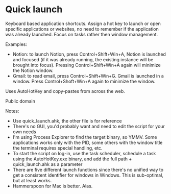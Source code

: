 # Quick launch

Keyboard based application shortcuts.
Assign a hot key to launch or open specific applications or websites, no need to remember if the application was already launched.
Focus on tasks rather then window management.

Examples: 
* Notion: to launch Notion, press Control+Shift+Win+A, Notion is launched and focused (if it was already running, the existing instance will be brought into focus). Pressing Control+Shift+Win+A again will minimize the Notion window. 
* Gmail: to read email, press Control+Shift+Win+G. Gmail is launched in a window. Press Control+Shoft+Win+A again to minimize the window.

Uses AutoHotKey and copy-pastes from across the web.

Public domain

Notes:

* Use quick_launch.ahk, the other file is for reference
* There's no GUI, you'd probably want and need to edit the script for your own needs
* I'm using Process Explorer to find the target binary, so YMMV. Some applications works only with the PID, some others with the window title the terminal requires special handling, etc.
* To start the script on log-in, use the task scheduler, schedule a task using the AutoHotKey.exe binary, and add the full path + quick_launch.ahk as a parameter
* There are five different launch functions since there's no unified way to get a consistent identifier for windows in Windows. This is sub-optimal, but at least works.
* Hammerspoon for Mac is better. Alas.
